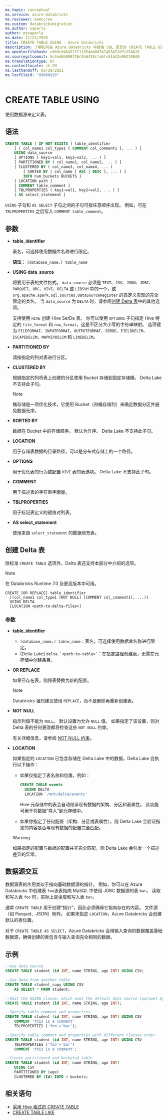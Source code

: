 ```yaml
---
ms.topic: conceptual
ms.service: azure-databricks
ms.reviewer: mamccrea
ms.custom: databricksmigration
ms.author: saperla
author: mssaperla
ms.date: 12/22/2020
title: CREATE TABLE USING - Azure Databricks
description: 了解如何在 Azure Databricks 中使用 SQL 语言的 CREATE TABLE USING 语法。
ms.openlocfilehash: cdb9c048a517f11954ab0d747493472d7c254b28
ms.sourcegitcommit: 5c4ed6b098726c9a6439cfa6fc61b32e062198d0
ms.translationtype: HT
ms.contentlocale: zh-CN
ms.lasthandoff: 01/29/2021
ms.locfileid: "99060928"
---
```

# <a name="create-table-using"></a>CREATE TABLE USING

使用数据源来定义表。

## <a name="syntax"></a>语法

```sql
CREATE TABLE [ IF NOT EXISTS ] table_identifier
    [ ( col_name1 col_type1 [ COMMENT col_comment1 ], ... ) ]
    USING data_source
    [ OPTIONS ( key1=val1, key2=val2, ... ) ]
    [ PARTITIONED BY ( col_name1, col_name2, ... ) ]
    [ CLUSTERED BY ( col_name3, col_name4, ... )
        [ SORTED BY ( col_name [ ASC | DESC ], ... ) ]
        INTO num_buckets BUCKETS ]
    [ LOCATION path ]
    [ COMMENT table_comment ]
    [ TBLPROPERTIES ( key1=val1, key2=val2, ... ) ]
    [ AS select_statement ]
```

``USING`` 子句和 ``AS SELECT`` 子句之间的子句可按任意顺序出现。 例如，可在 ``TBLPROPERTIES`` 之后写入 ``COMMENT table_comment``。

## <a name="parameters"></a>参数

* **table_identifier**

  表名，可选择使用数据库名称进行限定。

  **语法：** ``[database_name.] table_name``

* **USING data_source**

  将要用于表的文件格式。 ``data_source`` 必须是 ``TEXT``、``CSV``、``JSON``、``JDBC``、``PARQUET``、``ORC``、``HIVE``、``DELTA`` 或 ``LIBSVM`` 中的一个，或 ``org.apache.spark.sql.sources.DataSourceRegister`` 的自定义实现的完全限定的类名。 当 ``data_source`` 为 ``DELTA`` 时，请参阅[创建 Delta 表](#create-table-delta)中的其他选项。

  支持使用 ``HIVE`` 创建 Hive SerDe 表。 你可以使用 ``OPTIONS`` 子句指定 Hive 特定的 ``file_format`` 和 ``row_format``，这是不区分大小写的字符串映射。 选项键为 ``FILEFORMAT``、``INPUTFORMAT``、``OUTPUTFORMAT``、``SERDE``、``FIELDDELIM``、``ESCAPEDELIM``、``MAPKEYDELIM`` 和 ``LINEDELIM``。

* **PARTITIONED BY**

  请按指定的列对表进行分区。

* **CLUSTERED BY**

  根据指定的列将表上创建的分区使用 Bucket 存储到固定存储桶。 Delta Lake 不支持此子句。

  > [!NOTE]
  >
  > 桶存储是一项优化技术，它使用 Bucket（和桶存储列）来确定数据分区并避免数据无序。

* **SORTED BY**

  数据在 Bucket 中的存储顺序。 默认为升序。 Delta Lake 不支持此子句。

* **LOCATION**

  用于存储表数据的目录路径，可以是分布式存储上的一个路径。

* **OPTIONS**

  用于优化表的行为或配置 ``HIVE`` 表的表选项。 Delta Lake 不支持此子句。

* **COMMENT**

  用于描述表的字符串字面量。

* **TBLPROPERTIES**

  用于标记表定义的键值对列表。

* **AS select_statement**

  使用来自 ``select_statement`` 的数据填充表。

## <a name="create-delta-table"></a><a id="as"> </a><a id="create-delta-table"> </a><a id="create-table-delta"> </a>创建 Delta 表

除标准 ``CREATE TABLE`` 选项外，Delta 表还支持本部分中介绍的选项。

> [!NOTE]
>
> 在 Databricks Runtime 7.0 及更高版本中可用。

```
CREATE [OR REPLACE] table_identifier
  [(col_name1 col_type1 [NOT NULL] [COMMENT col_comment1], ...)]
  USING DELTA
  [LOCATION <path-to-delta-files>]
```

### <a name="parameters"></a>参数

* **table_identifier**
  * ``[database_name.] table_name``：表名，可选择使用数据库名称进行限定。
  * (Delta Lake) `` delta.`<path-to-table>` ``：在指定路径创建表，无需在元存储中创建条目。
* **OR REPLACE**

  如果已存在表，则将表替换为新的配置。

  > [!NOTE]
  >
  > Databricks 强烈建议使用 ``REPLACE``，而不是删除再重新创建表。

* **NOT NULL**

  指示列值不能为 ``NULL``。 默认设置为允许 ``NULL`` 值。 如果指定了该设置，则对 Delta 表的任何更改都将检查这些 ``NOT NULL`` 约束。

  有关详细信息，请参阅 [NOT NULL 约束](../../../../delta/delta-constraints.md#not-null-constraint)。

* **LOCATION <path-to-delta-files>**

  如果指定的 ``LOCATION`` 已包含存储在 Delta Lake 中的数据，Delta Lake 会执行以下操作：

  * 如果仅指定了表名称和位置，例如：

    ```sql
    CREATE TABLE events
      USING DELTA
      LOCATION '/mnt/delta/events'
    ```

    Hive 元存储中的表会自动继承现有数据的架构、分区和表属性。 此功能可用于将数据“导入”到元存储中。

  * 如果你指定了任何配置（架构、分区或表属性），则 Delta Lake 会验证指定的内容是否与现有数据的配置完全匹配。

  > [!WARNING]
  >
  > 如果指定的配置与数据的配置并非完全匹配，则 Delta Lake 会引发一个描述差异的异常。

## <a name="data-source-interaction"></a>数据源交互

数据源表的作用类似于指向基础数据源的指针。 例如，你可以在 Azure Databricks 中创建表 ``foo``该表指向 MySQL 中使用 JDBC 数据源的表 ``bar``。 读取和写入表 ``foo`` 时，实际上是读取和写入表 ``bar``。

通常 ``CREATE TABLE`` 用于创建“指针”，因此必须确保它指向存在的内容。 文件源（如 Parquet、JSON）例外。 如果未指定 ``LOCATION``，Azure Databricks 会创建默认的表位置。

对于 ``CREATE TABLE AS SELECT``，Azure Databricks 会用输入查询的数据覆盖基础数据源，确保创建的表包含与输入查询完全相同的数据。

## <a name="examples"></a>示例

```sql
--Use data source
CREATE TABLE student (id INT, name STRING, age INT) USING CSV;

--Use data from another table
CREATE TABLE student_copy USING CSV
    AS SELECT * FROM student;

--Omit the USING clause, which uses the default data source (parquet by default)
CREATE TABLE student (id INT, name STRING, age INT);

--Specify table comment and properties
CREATE TABLE student (id INT, name STRING, age INT) USING CSV
    COMMENT 'this is a comment'
    TBLPROPERTIES ('foo'='bar');

--Specify table comment and properties with different clauses order
CREATE TABLE student (id INT, name STRING, age INT) USING CSV
    TBLPROPERTIES ('foo'='bar')
    COMMENT 'this is a comment';

--Create partitioned and bucketed table
CREATE TABLE student (id INT, name STRING, age INT)
    USING CSV
    PARTITIONED BY (age)
    CLUSTERED BY (Id) INTO 4 buckets;
```

## <a name="related-statements"></a>相关语句

* [采用 Hive 格式的 CREATE TABLE](sql-ref-syntax-ddl-create-table-hiveformat.md)
* [CREATE TABLE LIKE](sql-ref-syntax-ddl-create-table-like.md)